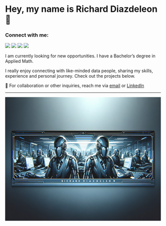<h1 align="left"> Hey, my name is Richard Diazdeleon 👋 </h1>

<h3 align="left">Connect with me:</h3>

[<img src="https://img.shields.io/badge/linkedin-%230077B5.svg?&style=for-the-badge&logo=linkedin&logoColor=white" />](https://www.linkedin.com/in/richard-d-740b2a24b/) 
[<img src="https://img.shields.io/badge/twitter-%230077B5.svg?&style=for-the-badge&logo=twitter&logoColor=white&color=00acee" />](https://twitter.com/diazrichard98) 
[<img src="https://img.shields.io/badge/medium-%2312100E.svg?&style=for-the-badge&logo=medium&logoColor=white" />](https://medium.com/@diazrichard98)
[<img src="https://img.shields.io/badge/Microsoft_Outlook-0078D4?style=for-the-badge&logo=microsoft-outlook&logoColor=white" />](mailto:diazrichard98@gmail.com) 

I am currently looking for new opportunities. I have a Bachelor’s degree in Applied Math.

I really enjoy connecting with like-minded data people, sharing my skills, experience and personal journey. Check out the projects below.



📨 For collaboration or other inquiries, reach me via [email](mailto:diazrichard98@gmail.com) or [LinkedIn](www.linkedin.com/in/richard-d-740b2a24b)

---

<img src="https://github.com/dsrichard97/dsrichard97/blob/main/img1.png" 
     width="800" 
     height="400" />









